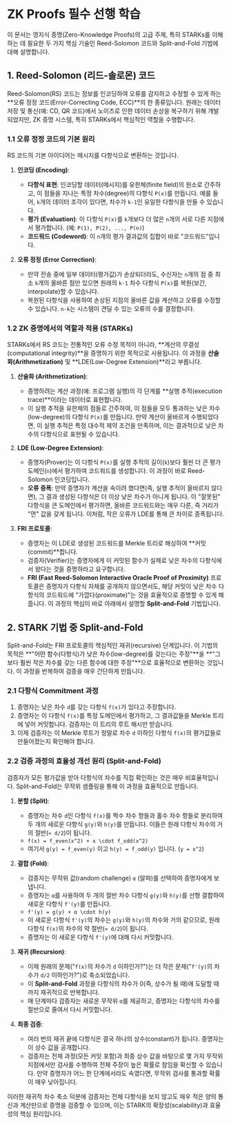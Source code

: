 # ZK Proofs 필수 선행 학습

이 문서는 영지식 증명(Zero-Knowledge Proofs)의 고급 주제, 특히 STARKs를 이해하는 데 필요한 두 가지 핵심 기술인 Reed-Solomon 코드와 Split-and-Fold 기법에 대해 설명합니다.

## 1. Reed-Solomon (리드-솔로몬) 코드

Reed-Solomon(RS) 코드는 정보를 인코딩하여 오류를 감지하고 수정할 수 있게 하는 **오류 정정 코드(Error-Correcting Code, ECC)**의 한 종류입니다. 원래는 데이터 저장 및 통신(예: CD, QR 코드)에서 노이즈로 인한 데이터 손상을 복구하기 위해 개발되었지만, ZK 증명 시스템, 특히 STARKs에서 핵심적인 역할을 수행합니다.

### 1.1 오류 정정 코드의 기본 원리

RS 코드의 기본 아이디어는 메시지를 다항식으로 변환하는 것입니다.

1.  **인코딩 (Encoding)**:
    - **다항식 표현**: 인코딩할 데이터(메시지)를 유한체(finite field)의 원소로 간주하고, 이 점들을 지나는 특정 차수(degree)의 다항식 `P(x)`를 만듭니다. 예를 들어, `k`개의 데이터 조각이 있다면, 차수가 `k-1`인 유일한 다항식을 만들 수 있습니다.
    - **평가 (Evaluation)**: 이 다항식 `P(x)`를 `k`개보다 더 많은 `n`개의 서로 다른 지점에서 평가합니다. (예: `P(1), P(2), ..., P(n)`)
    - **코드워드 (Codeword)**: 이 `n`개의 평가 결과값의 집합이 바로 "코드워드"입니다.

2.  **오류 정정 (Error Correction)**:
    - 만약 전송 중에 일부 데이터(평가값)가 손상되더라도, 수신자는 `n`개의 점 중 최소 `k`개의 올바른 점만 있으면 원래의 `k-1` 차수 다항식 `P(x)`를 복원(보간, interpolate)할 수 있습니다.
    - 복원된 다항식을 사용하여 손상된 지점의 올바른 값을 계산하고 오류를 수정할 수 있습니다. `n-k`는 시스템이 견딜 수 있는 오류의 수를 결정합니다.

### 1.2 ZK 증명에서의 역할과 적용 (STARKs)

STARKs에서 RS 코드는 전통적인 오류 수정 목적이 아니라, **계산의 무결성(computational integrity)**을 증명하기 위한 목적으로 사용됩니다. 이 과정을 **산술화(Arithmetization)** 및 **LDE(Low-Degree Extension)**라고 부릅니다.

1.  **산술화 (Arithmetization)**:
    - 증명하려는 계산 과정(예: 프로그램 실행)의 각 단계를 **실행 추적(execution trace)**이라는 데이터로 표현합니다.
    - 이 실행 추적을 유한체의 점들로 간주하여, 이 점들을 모두 통과하는 낮은 차수(low-degree)의 다항식 `P(x)`를 만듭니다. 만약 계산이 올바르게 수행되었다면, 이 실행 추적은 특정 대수적 제약 조건을 만족하며, 이는 결과적으로 낮은 차수의 다항식으로 표현될 수 있습니다.

2.  **LDE (Low-Degree Extension)**:
    - 증명자(Prover)는 이 다항식 `P(x)`를 실행 추적의 길이(`k`)보다 훨씬 더 큰 평가 도메인(`n`)에서 평가하여 코드워드를 생성합니다. 이 과정이 바로 Reed-Solomon 인코딩입니다.
    - **오류 증폭**: 만약 증명자가 계산을 속이려 했다면(즉, 실행 추적이 올바르지 않다면), 그 결과 생성된 다항식은 더 이상 낮은 차수가 아니게 됩니다. 이 "잘못된" 다항식을 큰 도메인에서 평가하면, 올바른 코드워드와는 매우 다른, 즉 거리가 "먼" 값을 갖게 됩니다. 이처럼, 작은 오류가 LDE를 통해 큰 차이로 증폭됩니다.

3.  **FRI 프로토콜**:
    - 증명자는 이 LDE로 생성된 코드워드를 Merkle 트리로 해싱하여 **커밋(commit)**합니다.
    - 검증자(Verifier)는 증명자에게 이 커밋된 함수가 실제로 낮은 차수의 다항식에서 왔다는 것을 증명하라고 요구합니다.
    - **FRI (Fast Reed-Solomon Interactive Oracle Proof of Proximity)** 프로토콜은 증명자가 다항식 자체를 공개하지 않으면서도, 해당 커밋이 낮은 차수 다항식의 코드워드에 "가깝다(proximate)"는 것을 효율적으로 증명할 수 있게 해줍니다. 이 과정의 핵심이 바로 아래에서 설명할 **Split-and-Fold** 기법입니다.

## 2. STARK 기법 중 Split-and-Fold

Split-and-Fold는 FRI 프로토콜의 핵심적인 재귀(recursive) 단계입니다. 이 기법의 목적은 **"어떤 함수(다항식)가 낮은 차수(low-degree)를 갖는다는 주장"**을 **"그보다 훨씬 작은 차수를 갖는 다른 함수에 대한 주장"**으로 효율적으로 변환하는 것입니다. 이 과정을 반복하여 검증을 매우 간단하게 만듭니다.

### 2.1 다항식 Commitment 과정

1.  증명자는 낮은 차수 `d`를 갖는 다항식 `f(x)`가 있다고 주장합니다.
2.  증명자는 이 다항식 `f(x)`를 특정 도메인에서 평가하고, 그 결과값들을 Merkle 트리에 넣어 커밋합니다. 검증자는 이 트리의 루트 해시만 받습니다.
3.  이제 검증자는 이 Merkle 루트가 정말로 차수 `d` 이하인 다항식 `f(x)`의 평가값들로 만들어졌는지 확인해야 합니다.

### 2.2 검증 과정의 효율성 개선 원리 (Split-and-Fold)

검증자가 모든 평가값을 받아 다항식의 차수를 직접 확인하는 것은 매우 비효율적입니다. Split-and-Fold는 무작위 샘플링을 통해 이 과정을 효율적으로 만듭니다.

1.  **분할 (Split)**:
    - 증명자는 차수 `d`인 다항식 `f(x)`를 짝수 차수 항들과 홀수 차수 항들로 분리하여 두 개의 새로운 다항식 `g(y)`와 `h(y)`를 만듭니다. 이들은 원래 다항식 차수의 거의 절반(`≈ d/2`)이 됩니다.
    - `f(x) = f_even(x^2) + x \cdot f_odd(x^2)`
    - 여기서 `g(y) = f_even(y)` 이고 `h(y) = f_odd(y)` 입니다. (`y = x^2`)

2.  **결합 (Fold)**:
    - 검증자는 무작위 값(random challenge) `α` (알파)를 선택하여 증명자에게 보냅니다.
    - 증명자는 `α`를 사용하여 두 개의 절반 차수 다항식 `g(y)`와 `h(y)`를 선형 결합하여 새로운 다항식 `f'(y)`를 만듭니다.
    - `f'(y) = g(y) + α \cdot h(y)`
    - 이 새로운 다항식 `f'(y)`의 차수는 `g(y)`와 `h(y)`의 차수와 거의 같으므로, 원래 다항식 `f(x)`의 차수의 약 절반(`≈ d/2`)이 됩니다.
    - 증명자는 이 새로운 다항식 `f'(y)`에 대해 다시 커밋합니다.

3.  **재귀 (Recursion)**:
    - 이제 원래의 문제("`f(x)`의 차수가 `d` 이하인가?")는 더 작은 문제("`f'(y)`의 차수가 `d/2` 이하인가?")로 축소되었습니다.
    - 이 **Split-and-Fold** 과정을 다항식의 차수가 0(즉, 상수가 될 때)에 도달할 때까지 재귀적으로 반복합니다.
    - 매 단계마다 검증자는 새로운 무작위 `α`를 제공하고, 증명자는 다항식의 차수를 절반으로 줄여서 다시 커밋합니다.

4.  **최종 검증**:
    - 여러 번의 재귀 끝에 다항식은 결국 하나의 상수(constant)가 됩니다. 증명자는 이 상수 값을 공개합니다.
    - 검증자는 전체 과정(모든 커밋 포함)과 최종 상수 값을 바탕으로 몇 가지 무작위 지점에서만 검사를 수행하여 전체 주장이 높은 확률로 참임을 확신할 수 있습니다. 만약 증명자가 어느 한 단계에서라도 속였다면, 무작위 검사를 통과할 확률이 매우 낮아집니다.

이러한 재귀적 차수 축소 덕분에 검증자는 전체 다항식을 보지 않고도 매우 적은 양의 통신과 계산만으로 증명을 검증할 수 있으며, 이는 STARK의 확장성(scalability)과 효율성의 핵심 원리입니다.
